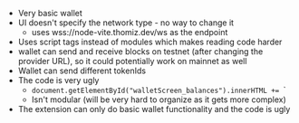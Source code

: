 - Very basic wallet
- UI doesn't specify the network type - no way to change it
	- uses wss://node-vite.thomiz.dev/ws as the endpoint
- Uses script tags instead of modules which makes reading code harder
- wallet can send and receive blocks on testnet (after changing the provider URL), so it could potentially work on mainnet as well
- Wallet can send different tokenIds
- The code is very ugly
	- `document.getElementById("walletScreen_balances").innerHTML += `\`
	- Isn't modular (will be very hard to organize as it gets more complex)
- The extension can only do basic wallet functionality and the code is ugly